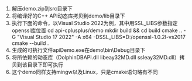 1. 解压demo.zip到src目录下
2. 将编译好的C++ API动态库拷贝到demo/lib目录下
3. 执行下面的命令，以Visual Studio 2022为例，其中用SSL_LIBS参数指定openssl库位置
cd api-cplusplus/demo
mkdir build && cd build
cmake .. -G "Visual Studio 17 2022" -A x64 -DSSL_LIBS=D:/openssl-1.0.2l-vs2017
cmake --build .
4. 生成的可执行文件apiDemo.exe在demo\bin\Debug目录下
5. 将所依赖的动态库（DolphinDBAPI.dll libeay32MD.dll ssleay32MD.dll）拷贝到该目录下即可执行
6. 这个demo同样支持mingw以及Linux，只是cmake语句略有不同
